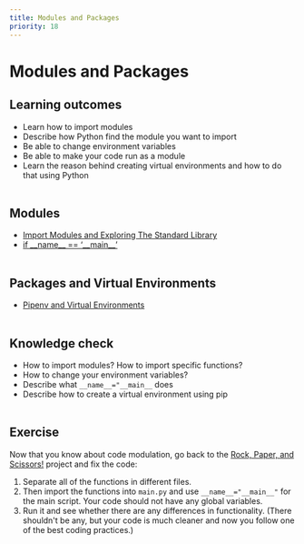 ```yaml
---
title: Modules and Packages
priority: 18
---
```


# Modules and Packages

## Learning outcomes

- Learn how to import modules
- Describe how Python find the module you want to import
- Be able to change environment variables
- Be able to make your code run as a module
- Learn the reason behind creating virtual environments and how to do that using Python
  <br><br>

## Modules

- [Import Modules and Exploring The Standard Library](https://www.youtube.com/watch?v=CqvZ3vGoGs0)
- [if \_\_name\_\_ == ‘\_\_main\_\_’](https://www.youtube.com/watch?v=sugvnHA7ElY)
  <br><br>

## Packages and Virtual Environments

- [Pipenv and Virtual Environments](https://docs.python-guide.org/dev/virtualenvs/)
  <br><br>

## Knowledge check

- How to import modules? How to import specific functions?
- How to change your environment variables?
- Describe what `__name__="__main__` does
- Describe how to create a virtual environment using pip
  <br><br>

## Exercise

Now that you know about code modulation, go back to the [Rock, Paper, and Scissors!](https://vennbury.com/lessons/python/basics/basics/project-1:-rock-paper-scissors) project and fix the code:
<br>

1. Separate all of the functions in different files.
2. Then import the functions into `main.py` and use `__name__="__main__"` for the main script. Your code should not have any global variables.
3. Run it and see whether there are any differences in functionality. (There shouldn't be any, but your code is much cleaner and now you follow one of the best coding practices.)
   <br><br>
